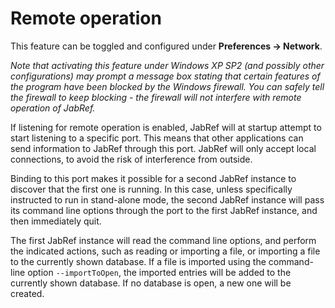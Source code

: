 # Remote operation

This feature can be toggled and configured under **Preferences → Network**.

_Note that activating this feature under Windows XP SP2 (and possibly other configurations) may prompt a message box stating that certain features of the program have been blocked by the Windows firewall. You can safely tell the firewall to keep blocking - the firewall will not interfere with remote operation of JabRef._

If listening for remote operation is enabled, JabRef will at startup attempt to start listening to a specific port. This means that other applications can send information to JabRef through this port. JabRef will only accept local connections, to avoid the risk of interference from outside.

Binding to this port makes it possible for a second JabRef instance to discover that the first one is running. In this case, unless specifically instructed to run in stand-alone mode, the second JabRef instance will pass its command line options through the port to the first JabRef instance, and then immediately quit.

The first JabRef instance will read the command line options, and perform the indicated actions, such as reading or importing a file, or importing a file to the currently shown database. If a file is imported using the command-line option `--importToOpen`, the imported entries will be added to the currently shown database. If no database is open, a new one will be created.
